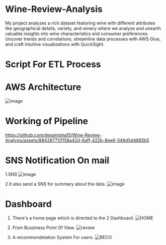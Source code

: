 # Wine-Review-Analysis
My project analyzes a rich dataset featuring wine with different attributes like geographical details, variety, and winery where we analyze and unearth valuable insights into wine characteristics and consumer preferences. Uncover trends and correlations, streamline data processes with AWS Glue, and craft intuitive visualizations with QuickSight.

# Script For ETL Process

# AWS Architecture
![image](https://github.com/desainisha15/Wine-Review-Analysis/assets/88428771/90606cee-6ac8-4290-af63-038aa23db111)
 
# Working of Pipeline 
https://github.com/desainisha15/Wine-Review-Analysis/assets/88428771/f158a42d-6aff-422b-8ee6-346d5d4885b5

# SNS Notification On mail 
1.SNS 
![image](https://github.com/desainisha15/Wine-Review-Analysis/assets/88428771/b418cc3a-b59f-4eb4-b5dc-03ddc13d5e91)

2.It also send a SNS for summary about the data.
![image](https://github.com/desainisha15/Wine-Review-Analysis/assets/88428771/fc9fb894-7a94-40a0-b2d5-b760e8b34c98)

# Dashboard
1. There's a home page which is directed to the 2 Dashboard.
![HOME](https://github.com/desainisha15/Wine-Review-Analysis/assets/88428771/04710291-f8ac-43f7-ab6b-42f6f919a933)

2. From Bussiness Point Of View.
![review](https://github.com/desainisha15/Wine-Review-Analysis/assets/88428771/2bd86b2c-4824-47bb-898c-6d3cc4642efa)

3. A recommondetation System For users.
![RECO](https://github.com/desainisha15/Wine-Review-Analysis/assets/88428771/82c71559-3dde-415c-ac3d-5b32b86feb88)


